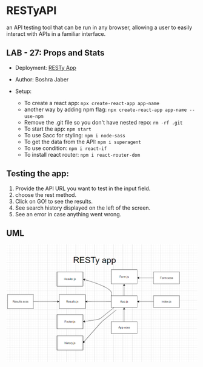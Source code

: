 # RESTyAPI
an API testing tool that can be run in any browser, allowing a user to easily interact with APIs in a familiar interface.

## LAB - 27: Props and Stats

* Deployment: [RESTy App](https://60a026f0c1a56f48a475dca7--resty-boshra.netlify.app/) 

* Author: Boshra Jaber
* Setup: 
  - To create a react app: `npx create-react-app app-name`
  - another way by adding npm flag: `npx create-react-app app-name --use-npm`
  - Remove the .git file so you don't have nested repo: `rm -rf .git`
  - To start the app: `npm start`
  - To use Sacc for styling: `npm i node-sass`
  - To get the data from the API: `npm i superagent`
  - To use condition: `npm i react-if`
  - To install react router: `npm i react-router-dom`

## Testing the app:
1. Provide the API URL you want to test in the input field.
2. choose the rest method.
3. Click on GO! to see the results.
4. See search history displayed on the left of the screen.
5. See an error in case anything went wrong.
## UML
![Created with diagrams](src/lab28.png)
